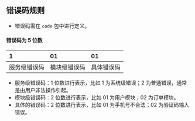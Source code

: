 ## 错误码规则

- 错误码需在 `code` 包中进行定义。

#### 错误码为 5 位数

| 1 | 01 | 01 |
| :------ | :------ | :------ |
| 服务级错误码 | 模块级错误码 | 具体错误码 |

- 服务级错误码：1 位数进行表示，比如 1 为系统级错误；2 为普通错误，通常是由用户非法操作引起。
- 模块级错误码：2 位数进行表示，比如 01 为用户模块；02 为订单模块。
- 具体的错误码：2 位数进行表示，比如 01 为手机号不合法；02 为验证码输入错误。